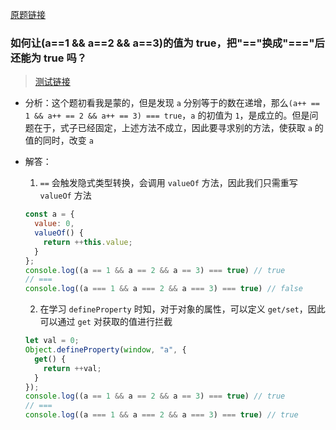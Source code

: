 [原题链接](https://github.com/haizlin/fe-interview/issues/295)

### 如何让(a==1 && a==2 && a==3)的值为 true，把"=="换成"==="后还能为 true 吗？
> [测试链接](./cases/other/valueOfAndGet.html)
- 分析：这个题初看我是蒙的，但是发现 `a` 分别等于的数在递增，那么`(a++ == 1 && a++ == 2 && a++ == 3) === true`，`a` 的初值为 `1`，是成立的。但是问题在于，式子已经固定，上述方法不成立，因此要寻求别的方法，使获取 `a` 的值的同时，改变 `a`
- 解答：
  1. `==` 会触发隐式类型转换，会调用 `valueOf` 方法，因此我们只需重写 `valueOf` 方法
  ```js
  const a = {
    value: 0,
    valueOf() {
      return ++this.value;
    }
  };
  console.log((a == 1 && a == 2 && a == 3) === true) // true
  // === 
  console.log((a === 1 && a === 2 && a === 3) === true) // false
  ```
  
  2. 在学习 `defineProperty` 时知，对于对象的属性，可以定义 `get/set`，因此可以通过 `get` 对获取的值进行拦截
  ```js
  let val = 0;
  Object.defineProperty(window, "a", {
    get() {
      return ++val;
    }
  });
  console.log((a == 1 && a == 2 && a == 3) === true) // true
  // === 
  console.log((a === 1 && a === 2 && a === 3) === true) // true
  ```
